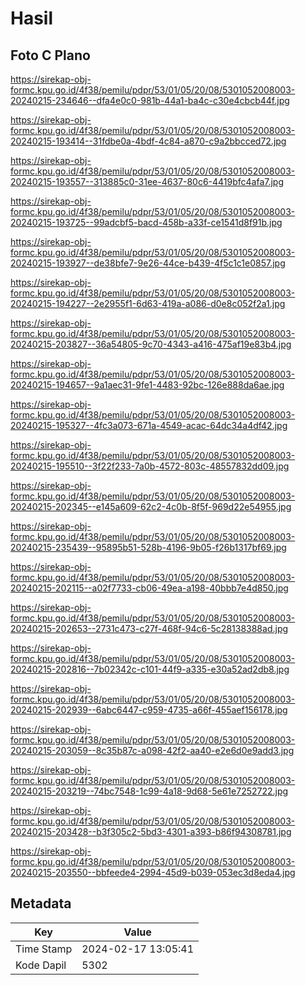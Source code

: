 # Hasil

## Foto C Plano

https://sirekap-obj-formc.kpu.go.id/4f38/pemilu/pdpr/53/01/05/20/08/5301052008003-20240215-234646--dfa4e0c0-981b-44a1-ba4c-c30e4cbcb44f.jpg

https://sirekap-obj-formc.kpu.go.id/4f38/pemilu/pdpr/53/01/05/20/08/5301052008003-20240215-193414--31fdbe0a-4bdf-4c84-a870-c9a2bbcced72.jpg

https://sirekap-obj-formc.kpu.go.id/4f38/pemilu/pdpr/53/01/05/20/08/5301052008003-20240215-193557--313885c0-31ee-4637-80c6-4419bfc4afa7.jpg

https://sirekap-obj-formc.kpu.go.id/4f38/pemilu/pdpr/53/01/05/20/08/5301052008003-20240215-193725--99adcbf5-bacd-458b-a33f-ce1541d8f91b.jpg

https://sirekap-obj-formc.kpu.go.id/4f38/pemilu/pdpr/53/01/05/20/08/5301052008003-20240215-193927--de38bfe7-9e26-44ce-b439-4f5c1c1e0857.jpg

https://sirekap-obj-formc.kpu.go.id/4f38/pemilu/pdpr/53/01/05/20/08/5301052008003-20240215-194227--2e2955f1-6d63-419a-a086-d0e8c052f2a1.jpg

https://sirekap-obj-formc.kpu.go.id/4f38/pemilu/pdpr/53/01/05/20/08/5301052008003-20240215-203827--36a54805-9c70-4343-a416-475af19e83b4.jpg

https://sirekap-obj-formc.kpu.go.id/4f38/pemilu/pdpr/53/01/05/20/08/5301052008003-20240215-194657--9a1aec31-9fe1-4483-92bc-126e888da6ae.jpg

https://sirekap-obj-formc.kpu.go.id/4f38/pemilu/pdpr/53/01/05/20/08/5301052008003-20240215-195327--4fc3a073-671a-4549-acac-64dc34a4df42.jpg

https://sirekap-obj-formc.kpu.go.id/4f38/pemilu/pdpr/53/01/05/20/08/5301052008003-20240215-195510--3f22f233-7a0b-4572-803c-48557832dd09.jpg

https://sirekap-obj-formc.kpu.go.id/4f38/pemilu/pdpr/53/01/05/20/08/5301052008003-20240215-202345--e145a609-62c2-4c0b-8f5f-969d22e54955.jpg

https://sirekap-obj-formc.kpu.go.id/4f38/pemilu/pdpr/53/01/05/20/08/5301052008003-20240215-235439--95895b51-528b-4196-9b05-f26b1317bf69.jpg

https://sirekap-obj-formc.kpu.go.id/4f38/pemilu/pdpr/53/01/05/20/08/5301052008003-20240215-202115--a02f7733-cb06-49ea-a198-40bbb7e4d850.jpg

https://sirekap-obj-formc.kpu.go.id/4f38/pemilu/pdpr/53/01/05/20/08/5301052008003-20240215-202653--2731c473-c27f-468f-94c6-5c28138388ad.jpg

https://sirekap-obj-formc.kpu.go.id/4f38/pemilu/pdpr/53/01/05/20/08/5301052008003-20240215-202816--7b02342c-c101-44f9-a335-e30a52ad2db8.jpg

https://sirekap-obj-formc.kpu.go.id/4f38/pemilu/pdpr/53/01/05/20/08/5301052008003-20240215-202939--6abc6447-c959-4735-a66f-455aef156178.jpg

https://sirekap-obj-formc.kpu.go.id/4f38/pemilu/pdpr/53/01/05/20/08/5301052008003-20240215-203059--8c35b87c-a098-42f2-aa40-e2e6d0e9add3.jpg

https://sirekap-obj-formc.kpu.go.id/4f38/pemilu/pdpr/53/01/05/20/08/5301052008003-20240215-203219--74bc7548-1c99-4a18-9d68-5e61e7252722.jpg

https://sirekap-obj-formc.kpu.go.id/4f38/pemilu/pdpr/53/01/05/20/08/5301052008003-20240215-203428--b3f305c2-5bd3-4301-a393-b86f94308781.jpg

https://sirekap-obj-formc.kpu.go.id/4f38/pemilu/pdpr/53/01/05/20/08/5301052008003-20240215-203550--bbfeede4-2994-45d9-b039-053ec3d8eda4.jpg


## Metadata

| Key        | Value               |
| ---------- | ------------------- |
| Time Stamp | 2024-02-17 13:05:41 |
| Kode Dapil | 5302                |



